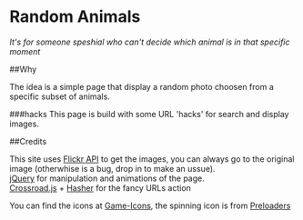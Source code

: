 # Random Animals
_It's for someone speshial who can't decide which animal is in that specific moment_

##Why

The idea is a simple page that display a random photo choosen from a specific subset of animals. 
 
 
###hacks
This page is build with some URL 'hacks' for search and display images.



##Credits

This site uses [Flickr API](https://www.flickr.com/services/api/) to get the images, you can always go to the original image (otherwhise is a bug, drop in to make an ussue).  
[jQuery](http://jquery.com/) for manipulation and animations of the page.  
[Crossroad.js](http://millermedeiros.github.io/crossroads.js/) + [Hasher](https://github.com/millermedeiros/Hasher) for the fancy URLs action

You can find the icons at [Game-Icons](http://game-icons.net/), the spinning icon is from [Preloaders](http://preloaders.net/)
